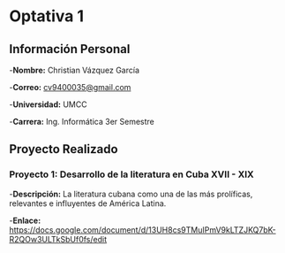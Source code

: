 # Optativa 1

## Información Personal

-**Nombre:** Christian Vázquez García

-**Correo:** cv9400035@gmail.com

-**Universidad:** UMCC

-**Carrera:** Ing. Informática 3er Semestre


## Proyecto Realizado

### Proyecto 1: Desarrollo de la literatura en Cuba XVII - XIX

-**Descripción:** La literatura cubana como una de las más prolíficas, relevantes e influyentes de América Latina.

-**Enlace:** https://docs.google.com/document/d/13UH8cs9TMuIPmV9kLTZJKQ7bK-R2QOw3ULTkSbUf0fs/edit
